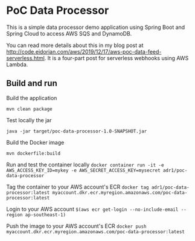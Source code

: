 # PoC Data Processor
This is a simple data processor demo application using Spring Boot and Spring Cloud to access AWS SQS
and DynamoDB.

You can read more details about this in my blog post at
http://code.eidorian.com/aws/2019/12/17/aws-poc-data-feed-serverless.html. It is a four-part post for serverless
webhooks using AWS Lambda.

## Build and run
Build the application

`mvn clean package`

Test locally the jar

`java -jar target/poc-data-processor-1.0-SNAPSHOT.jar`

Build the Docker image

`mvn dockerfile:build`

Run and test the container locally
`docker container run -it -e AWS_ACCESS_KEY_ID=mykey -e AWS_SECRET_ACCESS_KEY=mysecret adr1/poc-data-processor`

Tag the container to your AWS account's ECR
`docker tag adr1/poc-data-processor:latest myaccount.dkr.ecr.myregion.amazonaws.com/poc-data-processor:latest`

Login to your AWS account
`$(aws ecr get-login --no-include-email --region ap-southeast-1)`

Push the image to your AWS account's ECR
`docker push myaccount.dkr.ecr.myregion.amazonaws.com/poc-data-processor:latest`
